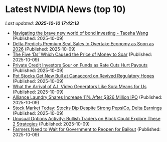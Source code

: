 # Latest NVIDIA News (top 10)
_Last updated: **2025-10-10 17:42:13**_

- [Navigating the brave new world of bond investing - Taosha Wang](https://biztoc.com/x/0dfc27b73ac07a9b) (Published: 2025-10-09)
- [Delta Predicts Premium Seat Sales to Overtake Economy as Soon as 2026](https://biztoc.com/x/18e5e250c3b0ee93) (Published: 2025-10-09)
- [The Five ‘Ds’ Which Caused the Price of Money to Soar](https://biztoc.com/x/342b86c30321c06f) (Published: 2025-10-09)
- [Private Credit Investors Sour on Funds as Rate Cuts Hurt Payouts](https://biztoc.com/x/428212fbe81a07b7) (Published: 2025-10-09)
- [Pot Stocks Get New Bull at Canaccord on Revived Regulatory Hopes](https://biztoc.com/x/1b574c0d985a8041) (Published: 2025-10-09)
- [What the Arrival of A.I. Video Generators Like Sora Means for Us](https://biztoc.com/x/2bad744ae61c810d) (Published: 2025-10-09)
- [Alliance Laundry Shares Increase 11% After $826 Million IPO](https://biztoc.com/x/cb4ed41cdb1c13dd) (Published: 2025-10-09)
- [Stock Market Today: Stocks Dip Despite Strong PepsiCo, Delta Earnings](https://www.thestreet.com/markets/stock-market-today-stocks-dip-october-9-2025) (Published: 2025-10-09)
- [Unusual Options Activity: Bullish Traders on Block Could Explore These 2 Strategies](https://biztoc.com/x/9c0625c73aac9efc) (Published: 2025-10-09)
- [Farmers Need to Wait for Government to Reopen for Bailout](https://biztoc.com/x/dea171dcd1427b36) (Published: 2025-10-09)
